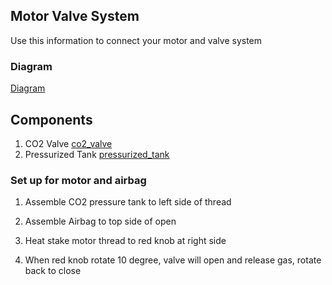 ## Motor Valve System 
Use this information to connect your motor and valve system

### Diagram
[Diagram](docs/images/diagram.png)


## Components
1. CO2 Valve
[co2_valve](./docs/images/co2_valve.png)
2. Pressurized Tank
[pressurized_tank](./docs/images/pressurized_tank.png)


### Set up for motor and airbag

1. Assemble CO2 pressure tank to left side of thread 

2. Assemble Airbag to top side of open 

3. Heat stake motor thread to red knob at right side 

4. When red knob rotate 10 degree, valve will open and release gas, rotate back to close 